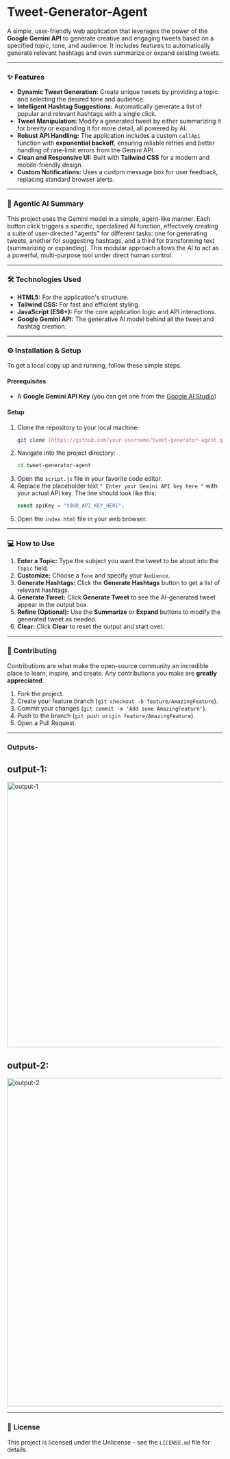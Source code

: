 # Tweet-Generator-Agent

A simple, user-friendly web application that leverages the power of the **Google Gemini API** to generate creative and engaging tweets based on a 
specified topic, tone, and audience. It includes features to automatically generate relevant hashtags and even summarize or expand existing tweets.

---

### ✨ Features

* **Dynamic Tweet Generation:** Create unique tweets by providing a topic and selecting the desired tone and audience.
* **Intelligent Hashtag Suggestions:** Automatically generate a list of popular and relevant hashtags with a single click.
* **Tweet Manipulation:** Modify a generated tweet by either summarizing it for brevity or expanding it for more detail, all powered by AI.
* **Robust API Handling:** The application includes a custom `callApi` function with **exponential backoff**, ensuring reliable retries and better handling of rate-limit errors from the Gemini API.
* **Clean and Responsive UI:** Built with **Tailwind CSS** for a modern and mobile-friendly design.
* **Custom Notifications:** Uses a custom message box for user feedback, replacing standard browser alerts.

---

### 🧠 Agentic AI Summary

This project uses the Gemini model in a simple, agent-like manner. Each button click triggers a specific, specialized AI function, effectively creating a suite of user-directed "agents" for different tasks: one for generating tweets, another for suggesting hashtags, and a third for transforming text (summarizing or expanding). This modular approach allows the AI to act as a powerful, multi-purpose tool under direct human control.

---

### 🛠️ Technologies Used

* **HTML5:** For the application's structure.
* **Tailwind CSS:** For fast and efficient styling.
* **JavaScript (ES6+):** For the core application logic and API interactions.
* **Google Gemini API:** The generative AI model behind all the tweet and hashtag creation.

---

### ⚙️ Installation & Setup

To get a local copy up and running, follow these simple steps.

#### Prerequisites

* A **Google Gemini API Key** (you can get one from the [Google AI Studio](https://aistudio.google.com/app/apikey))

#### Setup

1.  Clone the repository to your local machine:
    ```bash
    git clone [https://github.com/your-username/tweet-generator-agent.git](https://github.com/your-username/tweet-generator-agent.git)
    ```
2.  Navigate into the project directory:
    ```bash
    cd tweet-generator-agent
    ```
3.  Open the `script.js` file in your favorite code editor.
4.  Replace the placeholder text `" Enter your Gemini API key here "` with your actual API key. The line should look like this:
    ```javascript
    const apiKey = "YOUR_API_KEY_HERE";
    ```
5.  Open the `index.html` file in your web browser.

---

### 💻 How to Use

1.  **Enter a Topic:** Type the subject you want the tweet to be about into the `Topic` field.
2.  **Customize:** Choose a `Tone` and specify your `Audience`.
3.  **Generate Hashtags:** Click the **Generate Hashtags** button to get a list of relevant hashtags.
4.  **Generate Tweet:** Click **Generate Tweet** to see the AI-generated tweet appear in the output box.
5.  **Refine (Optional):** Use the **Summarize** or **Expand** buttons to modify the generated tweet as needed.
6.  **Clear:** Click **Clear** to reset the output and start over.

---

### 🤝 Contributing

Contributions are what make the open-source community an incredible place to learn, inspire, and create. Any contributions you make are **greatly appreciated**.

1.  Fork the project.
2.  Create your feature branch (`git checkout -b feature/AmazingFeature`).
3.  Commit your changes (`git commit -m 'Add some AmazingFeature'`).
4.  Push to the branch (`git push origin feature/AmazingFeature`).
5.  Open a Pull Request.

---
### Outputs-

## output-1:

<img width="1095" height="619" alt="output-1" src="https://github.com/user-attachments/assets/652bbdc8-a37c-42e2-b7f3-cba180d67c42" />

## output-2:

<img width="935" height="766" alt="output-2" src="https://github.com/user-attachments/assets/87889280-67d1-48ee-a14c-910dda0510de" />

---

### 📄 License

This project is licensed under the Unlicense - see the `LICENSE.md` file for details.
